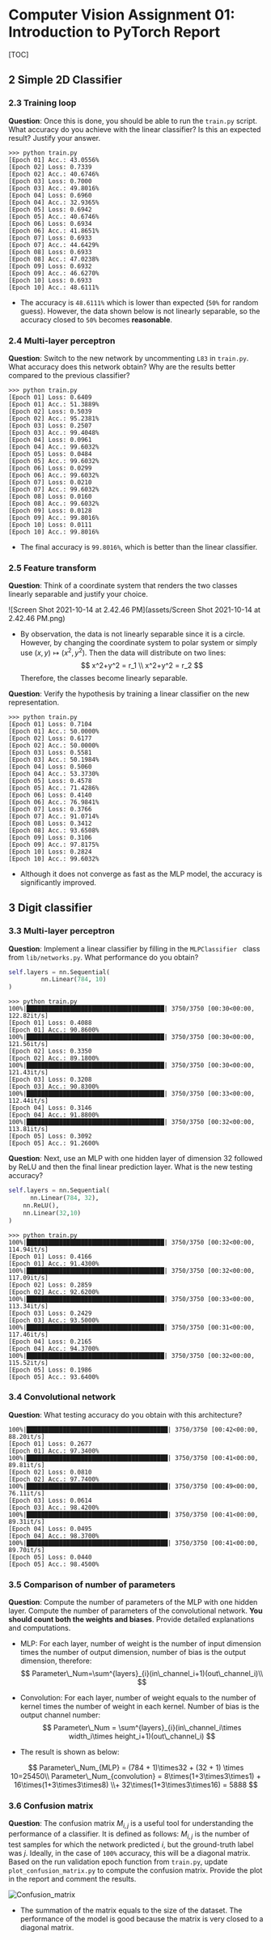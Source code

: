 # Computer Vision Assignment 01: Introduction to PyTorch Report

[TOC]

## 2 Simple 2D Classifier

### 2.3 Training loop

**Question**: Once this is done, you should be able to run the `train.py` script. What accuracy do you achieve with the linear classifier? Is this an expected result? Justify your answer.

```shell
>>> python train.py
[Epoch 01] Acc.: 43.0556%
[Epoch 02] Loss: 0.7339
[Epoch 02] Acc.: 40.6746%
[Epoch 03] Loss: 0.7000
[Epoch 03] Acc.: 49.8016%
[Epoch 04] Loss: 0.6960
[Epoch 04] Acc.: 32.9365%
[Epoch 05] Loss: 0.6942
[Epoch 05] Acc.: 40.6746%
[Epoch 06] Loss: 0.6934
[Epoch 06] Acc.: 41.8651%
[Epoch 07] Loss: 0.6933
[Epoch 07] Acc.: 44.6429%
[Epoch 08] Loss: 0.6933
[Epoch 08] Acc.: 47.0238%
[Epoch 09] Loss: 0.6932
[Epoch 09] Acc.: 46.6270%
[Epoch 10] Loss: 0.6933
[Epoch 10] Acc.: 48.6111%
```

* The accuracy is `48.6111%` which is lower than expected (`50%` for random guess). However, the data shown below is not linearly separable, so the accuracy closed to `50%` becomes **reasonable**.

### 2.4 Multi-layer perceptron

**Question**: Switch to the new network by uncommenting `L83` in `train.py`. What accuracy does this network obtain? Why are the results better compared to the previous classifier?

```shell
>>> python train.py
[Epoch 01] Loss: 0.6409
[Epoch 01] Acc.: 51.3889%
[Epoch 02] Loss: 0.5039
[Epoch 02] Acc.: 95.2381%
[Epoch 03] Loss: 0.2507
[Epoch 03] Acc.: 99.4048%
[Epoch 04] Loss: 0.0961
[Epoch 04] Acc.: 99.6032%
[Epoch 05] Loss: 0.0484
[Epoch 05] Acc.: 99.6032%
[Epoch 06] Loss: 0.0299
[Epoch 06] Acc.: 99.6032%
[Epoch 07] Loss: 0.0210
[Epoch 07] Acc.: 99.6032%
[Epoch 08] Loss: 0.0160
[Epoch 08] Acc.: 99.6032%
[Epoch 09] Loss: 0.0128
[Epoch 09] Acc.: 99.8016%
[Epoch 10] Loss: 0.0111
[Epoch 10] Acc.: 99.8016%
```

* The final accuracy is `99.8016%`, which is better than the linear classifier. 

### 2.5 Feature transform

**Question**: Think of a coordinate system that renders the two classes linearly separable and justify your choice.

![Screen Shot 2021-10-14 at 2.42.46 PM](assets/Screen Shot 2021-10-14 at 2.42.46 PM.png)

* By observation, the data is not linearly separable since it is a circle. However, by changing the coordinate system to polar system or simply use $(x,y)\mapsto({x^2}, {y^2})$. Then the data will distribute on two lines:
  $$
  x^2+y^2 = r_1 \\
  x^2+y^2 = r_2
  $$
  Therefore, the classes become linearly separable.

**Question**: Verify the hypothesis by training a linear classifier on the new representation.

```shell
>>> python train.py
[Epoch 01] Loss: 0.7104
[Epoch 01] Acc.: 50.0000%
[Epoch 02] Loss: 0.6177
[Epoch 02] Acc.: 50.0000%
[Epoch 03] Loss: 0.5581
[Epoch 03] Acc.: 50.1984%
[Epoch 04] Loss: 0.5060
[Epoch 04] Acc.: 53.3730%
[Epoch 05] Loss: 0.4578
[Epoch 05] Acc.: 71.4286%
[Epoch 06] Loss: 0.4140
[Epoch 06] Acc.: 76.9841%
[Epoch 07] Loss: 0.3766
[Epoch 07] Acc.: 91.0714%
[Epoch 08] Loss: 0.3412
[Epoch 08] Acc.: 93.6508%
[Epoch 09] Loss: 0.3106
[Epoch 09] Acc.: 97.8175%
[Epoch 10] Loss: 0.2824
[Epoch 10] Acc.: 99.6032%
```

* Although it does not converge as fast as the MLP model, the accuracy is significantly improved.

## 3 Digit classifier

### 3.3 Multi-layer perceptron

**Question**: Implement a linear classifier by filling in the `MLPClassifier ` class from `lib/networks.py`. What performance do you obtain?

```python
self.layers = nn.Sequential(
		 nn.Linear(784, 10)
)
```

```shell
>>> python train.py
100%|██████████████████████████████████████| 3750/3750 [00:30<00:00, 122.82it/s]
[Epoch 01] Loss: 0.4088
[Epoch 01] Acc.: 90.8600%
100%|██████████████████████████████████████| 3750/3750 [00:30<00:00, 121.56it/s]
[Epoch 02] Loss: 0.3350
[Epoch 02] Acc.: 89.1800%
100%|██████████████████████████████████████| 3750/3750 [00:30<00:00, 121.43it/s]
[Epoch 03] Loss: 0.3208
[Epoch 03] Acc.: 90.8300%
100%|██████████████████████████████████████| 3750/3750 [00:33<00:00, 112.44it/s]
[Epoch 04] Loss: 0.3146
[Epoch 04] Acc.: 91.8800%
100%|██████████████████████████████████████| 3750/3750 [00:32<00:00, 113.81it/s]
[Epoch 05] Loss: 0.3092
[Epoch 05] Acc.: 91.2600%
```

**Question**: Next, use an MLP with one hidden layer of dimension 32 followed by ReLU and then the final linear prediction layer. What is the new testing accuracy?

```python
self.layers = nn.Sequential(
	  nn.Linear(784, 32),
    nn.ReLU(),
    nn.Linear(32,10)
)
```

```shell
>>> python train.py
100%|██████████████████████████████████████| 3750/3750 [00:32<00:00, 114.94it/s]
[Epoch 01] Loss: 0.4166
[Epoch 01] Acc.: 91.4300%
100%|██████████████████████████████████████| 3750/3750 [00:32<00:00, 117.09it/s]
[Epoch 02] Loss: 0.2859
[Epoch 02] Acc.: 92.6200%
100%|██████████████████████████████████████| 3750/3750 [00:33<00:00, 113.34it/s]
[Epoch 03] Loss: 0.2429
[Epoch 03] Acc.: 93.5000%
100%|██████████████████████████████████████| 3750/3750 [00:31<00:00, 117.46it/s]
[Epoch 04] Loss: 0.2165
[Epoch 04] Acc.: 94.3700%
100%|██████████████████████████████████████| 3750/3750 [00:32<00:00, 115.52it/s]
[Epoch 05] Loss: 0.1986
[Epoch 05] Acc.: 93.6400%
```

### 3.4 Convolutional network

**Question**: What testing accuracy do you obtain with this architecture?

```shell
100%|███████████████████████████████████████| 3750/3750 [00:42<00:00, 88.20it/s]
[Epoch 01] Loss: 0.2677
[Epoch 01] Acc.: 97.3400%
100%|███████████████████████████████████████| 3750/3750 [00:41<00:00, 89.81it/s]
[Epoch 02] Loss: 0.0810
[Epoch 02] Acc.: 97.7400%
100%|███████████████████████████████████████| 3750/3750 [00:49<00:00, 76.11it/s]
[Epoch 03] Loss: 0.0614
[Epoch 03] Acc.: 98.4200%
100%|███████████████████████████████████████| 3750/3750 [00:41<00:00, 89.31it/s]
[Epoch 04] Loss: 0.0495
[Epoch 04] Acc.: 98.3700%
100%|███████████████████████████████████████| 3750/3750 [00:41<00:00, 89.70it/s]
[Epoch 05] Loss: 0.0440
[Epoch 05] Acc.: 98.4500%
```

### 3.5 Comparison of number of parameters

**Question**: Compute the number of parameters of the MLP with one hidden layer. Compute the number of parameters of the convolutional network. **You should count both the weights and biases**. Provide detailed explanations and computations.

* MLP: For each layer, number of weight is the number of input dimension times the number of output dimension, number of bias is the output dimension, therefore:
  $$
  Parameter\_Num=\sum^{layers}_{i}(in\_channel_i+1)(out\_channel_i)\\
  $$

* Convolution: For each layer, number of weight equals to the number of kernel times the number of weight in each kernel. Number of bias is the output channel number:
  $$
  Parameter\_Num = \sum^{layers}_{i}(in\_channel_i\times width_i\times height_i+1)(out\_channel_i)
  $$

* The result is shown as below:

$$
Parameter\_Num_{MLP} = (784 + 1)\times32 + (32 + 1) \times 10=25450\\
Parameter\_Num_{convolution} = 8\times(1+3\times3\times1)  + 16\times(1+3\times3\times8) \\+ 32\times(1+3\times3\times16) = 5888
$$

### 3.6 Confusion matrix

**Question**: The confusion matrix $M_{i,j}$ is a useful tool for understanding the performance of a classifier. It is defined as follows: $M_{i,j}$ is the number of test samples for which the network predicted $i$, but the ground-truth label was $j$. Ideally, in the case of `100%` accuracy, this will be a diagonal matrix. Based on the run validation epoch function from `train.py`, update `plot_confusion_matrix.py` to compute the confusion matrix. Provide the plot in the report and comment the results.

![Confusion_matrix](assets/Confusion_matrix.png)

* The summation of the matrix equals to the size of the dataset. The performance of the model is good because the matrix is very closed to a diagonal matrix. 